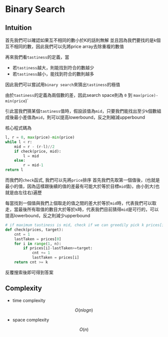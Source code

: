 # Binary Search

## Intuition

首先我們可以確認如果互不相同的數小於K的話則無解
並且因為我們要找的是k個互不相同的數，因此我們可以先將price array去除重複的數值

再來我們看`tastiness`的定義，當
- 若`tastiness`越大，則能找到符合的數越少
- 若`tastiness`越小，能找到符合的數則越多

因此我們可以嘗試用`binary search`來猜出`tastiness`的極值

由於`tastiness`的定義為兩個數的差，因此search space則為 `0` 到 `max(price)-min(price`)`

引此當我們猜某個`tastiness`值時，假設該值為`mid`，只要我們能找出至少`k`個數組成後最小差值為`mid`，則可以提高lowerbound，反之則縮減upperbound

核心程式碼為
```python
l, r = 0, max(price)-min(price)
while l < r:
    mid = r - (r-l)//2
    if check(price, mid):
        l = mid
    else:
        r = mid-1
return l
```

而我們的`check`函式, 我們可以先將`price`排序
首先我們先取第一個值後，(也就是最小的值，因為這樣跟後續的值的差最有可能大於等於目標`mid`值)，由小到大(也就是由左往右)遍歷

每當找到一個值與我們上個取走的值之間的差大於等於`mid`時，代表我們可以取走，當最後所有取值的數目大於等於`k`時，代表我們目前猜得`mid`是可行的，可以提高lowerbound，反之則減少upperbound


```python
# if maximum tastiness is mid, check if we can greedily pick k prices[i] which abs distance is >= mid in O(n)
def check(prices, target):
    cnt = 1
    lastTaken = prices[0]
    for i in range(1, n):
        if prices[i]-lastTaken>=target:
            cnt += 1
            lastTaken = prices[i]
    return cnt >= k
```

反覆搜索後即可得到答案

## Complexity

- time complexity

$$O(nlogn)$$

- space complexity

$$O(n)$$